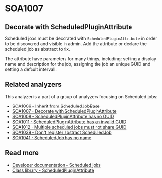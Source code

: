 # SOA1007

## Decorate with ScheduledPluginAttribute

Scheduled jobs must be decorated with `ScheduledPluginAttribute` in order
to be discovered and visible in admin. Add the attribute or declare the
scheduled job as abstract to fix.

The attribute have parameters for many things, including: setting a display name and
description for the job, assigning the job an unique GUID and setting a default intervall.

## Related analyzers

This analyzer is a part of a group of analyzers focusing
on Scheduled jobs:

- [SOA1006 - Inherit from ScheduledJobBase](https://github.com/Stekeblad/stekeblad.optimizely.analyzers/blob/master/doc/Analyzers/SOA1006.md)
- [SOA1007 - Decorate with ScheduledPluginAttribute](https://github.com/Stekeblad/stekeblad.optimizely.analyzers/blob/master/doc/Analyzers/SOA1007.md)
- [SOA1008 - ScheduledPluginAttribute has no GUID](https://github.com/Stekeblad/stekeblad.optimizely.analyzers/blob/master/doc/Analyzers/SOA1008.md)
- [SOA1011 - ScheduledPluginAttribute has an invalid GUID](https://github.com/Stekeblad/stekeblad.optimizely.analyzers/blob/master/doc/Analyzers/SOA1011.md)
- [SOA1012 - Multiple scheduled jobs must not share GUID](https://github.com/Stekeblad/stekeblad.optimizely.analyzers/blob/master/doc/Analyzers/SOA1012.md)
- [SOA1039 - Don't register abstract ScheduledJob](https://github.com/Stekeblad/stekeblad.optimizely.analyzers/blob/master/doc/Analyzers/SOA1039.md)
- [SOA1041 - ScheduledJob has no name](https://github.com/Stekeblad/stekeblad.optimizely.analyzers/blob/master/doc/Analyzers/SOA1041.md)

## Read more
- [Developer documentation - Scheduled jobs](https://docs.developers.optimizely.com/content-cloud/v12.0.0-content-cloud/docs/scheduled-jobs)
- [Class library - ScheduledPluginAttribute](https://world.optimizely.com/CsClassLibraries/cms/EPiServer.PlugIn.ScheduledPlugInAttribute?version=12)